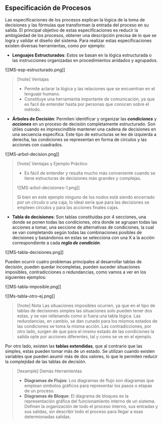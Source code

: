 

## Especificación de Procesos

Las especificaciones de los procesos explican la lógica de la toma de decisiones y las fórmulas que transforman la entrada del proceso en su salida. El principal objetivo de estas especificaciones es reducir la ambigüedad de los procesos, obtener una descripción precisa de lo que se logra y validar el diseño del sistema.
Para realizar estas especificaciones existen diversas herramientas, como por ejemplo:

- **Lenguajes Estructurados**: Estos se basan en la lógica estructurada o las instrucciones organizadas en procedimientos anidados y agrupados. 

![[MS-esp-estructurado.png]]

>[!note] Ventajas
>- Permite aclarar la lógica y las relaciones que se encuentran en el lenguaje humano.
>- Constituye una herramienta importante de comunicación, ya que es facil de entender hasta por personas que conocen sobre el método.

- **Árboles de Decisión**: Permiten identificar y organizar las ***condiciones*** y ***acciones*** en un proceso de decisión completamente estructurado. Son útiles cuando es imprescindible mantener una cadena de decisiones en una secuencia específica. Este tipo de estructuras se lee de izquierda a derecha, las condiciones se representan en forma de círculos y las acciones con cuadrados.

![[MS-arbol-decision.png]]

>[!note] Ventajas y Ejemplo Práctico
>- Es fácil de entender y resulta mucho más conveniente cuando se tiene estructuras de decisiones más grandes y complejas.
>
>![[MS-arbol-decisiones-1.png]]
>
>Si bien en este ejemplo ninguno de los nodos está siendo encerrado por un círculo o una caja, lo ideal sería que para las decisiones se empleen círculos y para las acciones finales cajas.

- **Tabla de decisiones**: Son tablas constituidas por 4 secciones, una donde se ponen todas las condiciones, otra donde se agrupan todas las acciones a tomar, una seccione de alternativas de condiciones, la cual se van completando según todas las combinaciones posibles de decisiones y basándonos en estas se selecciona con una X a la acción correspondiente a cada ***regla de condición***.

![[MS-tabla-decisiones.png]]

Pueden ocurrir cuatro problemas principales al desarrollar tablas de decisión, pueden quedar incompletas, pueden suceder situaciones imposibles, contradicciones o redundancias, como vamos a ver en los siguientes ejemplos:

![[MS-tabla-imposible.png]]

![[Ms-tabla-otro-ej.png]]

>[!note] Nota
>Las situaciones imposibles ocurren, ya que en el tipo de tablas de decisiones simples las situaciones solo pueden tener dos estas, y se van rellenando como si fuera una tabla lógica.
>Las redundancias, en cambio, se dan cunado para los mismos estados de las condiciones se toma la misma acción. Las contradicciones, por otro lado, surgen de que para el mismo estado de las condiciones la salida opte por acciones diferentes, tal y como se ve en el ejemplo.

Por otro lado, existen las **tablas extendidas**, que al contrario que las simples, estas pueden tomar más de un estado. Se utilizan cuando existen variables que pueden asumir más de dos valores, lo que le permiten reducir la complejidad de las tablas de decisión.

>[!example] Demás Herramientas
>- **Diagramas de Flujos**: Los diagramas de flujo son diagramas que emplean símbolos gráficos para representar los pasos o etapas de un proceso.
>- **Diagramas de Bloque**: El diagrama de bloques es la representación gráfica del funcionamiento interno de un sistema. Definen la organización de todo el proceso interno, sus entradas y sus salidas, sin describir todo el proceso para llegar a esas determionadas salidas.

